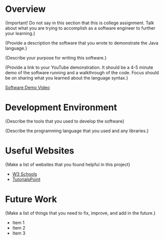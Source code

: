 # Overview

{Important!  Do not say in this section that this is college assignment.  Talk about what you are trying to accomplish as a software engineer to further your learning.}

{Provide a description the software that you wrote to demonstrate the Java language.}

{Describe your purpose for writing this software.}

{Provide a link to your YouTube demonstration.  It should be a 4-5 minute demo of the software running and a walkthrough of the code.  Focus should be on sharing what you learned about the language syntax.}

[Software Demo Video](http://youtube.link.goes.here)

# Development Environment

{Describe the tools that you used to develop the software}

{Describe the programming language that you used and any libraries.}

# Useful Websites

{Make a list of websites that you found helpful in this project}
* [W3 Schools](https://www.w3schools.com/java/default.asp)
* [TutorialsPoint](https://www.tutorialspoint.com/java/java_basic_syntax.htm)

# Future Work

{Make a list of things that you need to fix, improve, and add in the future.}
* Item 1
* Item 2
* Item 3